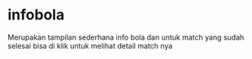 # infobola
Merupakan tampilan sederhana info bola dan untuk match yang sudah selesai bisa di klik untuk melihat detail match nya
